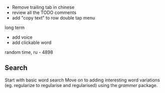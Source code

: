 - Remove trailing tab in chinese
- review all the TODO comments
- add "copy text" to row double tap menu


long term
- add voice
- add clickable word




random time, ru - 4898


## Search
Start with basic word search
Move on to adding interesting word variations (eg. regularize to regularise and regularised) using the *grammer* package.


<!-- PICKUP: Probably sentence trim -->